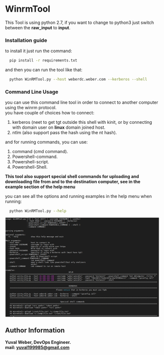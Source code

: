 # WinrmTool
This Tool is using python 2.7, if you want to change to python3 just switch between the **raw_input** to **input**.

### Installation guide
to install it just run the command:
```bash
  pip install -r requirements.txt
```
and then you can run the tool like that:
```bash
  python WinRMTool.py --host weberdc.weber.com --kerberos --shell
 ```
### Command Line Usage
you can use this command line tool in order to connect to another computer using the winrm protocol.                                                                        
you have couple of choices how to connect:                                                                                                                  
1) kerberos (neet to get tgt outside this shell with kinit, or by connecting with domain user on **linux** domain joined host.                                               
2) ntlm (also support pass the hash using the nt hash).                                                                                                                        
                                                                                                                                                                             
and for running commands, you can use:                                                                                                                                        
1) command (cmd command).                                                                                                                                                  
2) Powershell-command.                                                                                                                                                           
3) Powershell-script.                                                                                                                                                        
4) Powershell-Shell.                                                                                                                                                            

**This tool also support special shell commands for uploading and downloading file from and to the destination computer, see in the example section of the help menu**             

you can see all the options and running examples in the help menu when running:                                                                                                   
```bash
  python WinRMTool.py --help
```
![alt text](./images/command_line.PNG)

## Author Information
**Yuval Weber, DevOps Engineer.**  
**mail: yuval199985@gmail.com**

